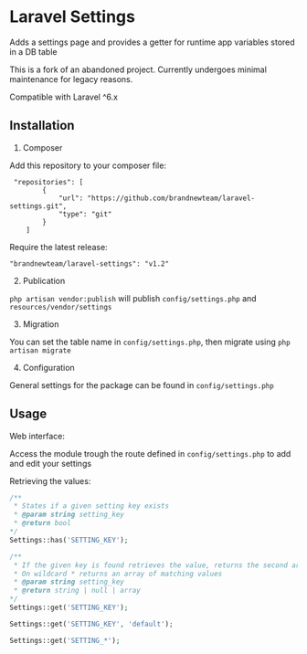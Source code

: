 # Laravel Settings

Adds a settings page and provides a getter for runtime app variables stored in a DB table

This is a fork of an abandoned project. Currently undergoes minimal maintenance for legacy reasons.

Compatible with Laravel ^6.x

## Installation

1) Composer

Add this repository to your composer file:
```
 "repositories": [
        {
            "url": "https://github.com/brandnewteam/laravel-settings.git",
            "type": "git"
        }
    ]
```

Require the latest release:

` "brandnewteam/laravel-settings": "v1.2" `

2) Publication

`php artisan vendor:publish` will publish `config/settings.php` and `resources/vendor/settings` 

3) Migration

You can set the table name in `config/settings.php`, then migrate using `php artisan migrate`

4) Configuration

General settings for the package can be found in `config/settings.php`

## Usage

Web interface: 

Access the module trough the route defined in `config/settings.php` to add and edit your settings

Retrieving the values:

```php
/**
 * States if a given setting key exists  
 * @param string setting_key
 * @return bool
*/
Settings::has('SETTING_KEY');

/**
 * If the given key is found retrieves the value, returns the second argument as default, null if no value can be provided
 * On wildcard * returns an array of matching values
 * @param string setting_key
 * @return string | null | array  
*/
Settings::get('SETTING_KEY');

Settings::get('SETTING_KEY', 'default');

Settings::get('SETTING_*');
```
